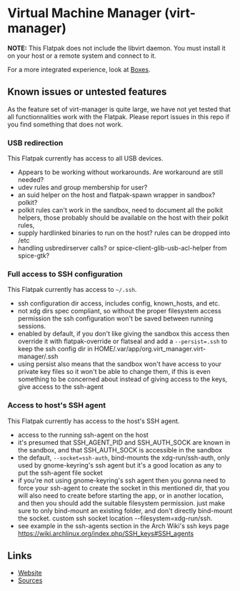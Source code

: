 # Virtual Machine Manager (virt-manager)

**NOTE:** This Flatpak does not include the libvirt daemon. You must install it
on your host or a remote system and connect to it.

For a more integrated experience, look at
[Boxes](https://flathub.org/apps/org.gnome.Boxes).

## Known issues or untested features

As the feature set of virt-manager is quite large, we have not yet tested that
all functionnalities work with the Flatpak. Please report issues in this repo
if you find something that does not work.

### USB redirection

This Flatpak currently has access to all USB devices.

* Appears to be working without workarounds. Are workaround are still needed?
* udev rules and group membership for user?
* an suid helper on the host and flatpak-spawn wrapper in sandbox? polkit?
* polkit rules can't work in the sandbox, need to document all the polkit
  helpers, those probably should be available on the host with their polkit
  rules,
* supply hardlinked binaries to run on the host? rules can be dropped into /etc
* handling usbredirserver calls? or spice-client-glib-usb-acl-helper from
  spice-gtk?

### Full access to SSH configuration

This Flatpak currently has access to `~/.ssh`.

* ssh configuration dir access, includes config, known_hosts, and etc.
* not xdg dirs spec compliant, so without the proper filesystem access
  permission the ssh configuration won't be saved between running sessions.
* enabled by default, if you don't like giving the sandbox this access then
  override it with flatpak-override or flatseal and add a `--persist=.ssh` to
  keep the ssh config dir in HOME/.var/app/org.virt_manager.virt-manager/.ssh
* using persist also means that the sandbox won't have access to your private
  key files so it won't be able to change them, if this is even something to be
  concerned about instead of giving access to the keys, give access to the
  ssh-agent

### Access to host's SSH agent

This Flatpak currently has access to the host's SSH agent.

* access to the running ssh-agent on the host
* it's presumed that SSH_AGENT_PID and SSH_AUTH_SOCK are known in the sandbox,
  and that SSH_AUTH_SOCK is accessible in the sandbox
* the default, `--socket=ssh-auth`, bind-mounts the xdg-run/ssh-auth, only used
  by gnome-keyring's ssh agent but it's a good location as any to put the
  ssh-agent file socket
* if you're not using gnome-keyring's ssh agent then you gonna need to force
  your ssh-agent to create the socket in this mentioned dir, that you will also
  need to create before starting the app, or in another location, and then you
  should add the suitable filesystem permission. just make sure to only
  bind-mount an existing folder, and don't directly bind-mount the socket.
  custom ssh socket location --filesystem=xdg-run/ssh.
* see example in the ssh-agents section in the Arch Wiki's ssh keys page
  https://wiki.archlinux.org/index.php/SSH_keys#SSH_agents

## Links

- [Website](https://virt-manager.org/)
- [Sources](https://github.com/virt-manager/virt-manager)
